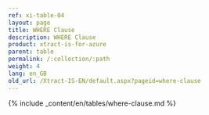 ```yaml
---
ref: xi-table-04
layout: page
title: WHERE Clause
description: WHERE Clause
product: xtract-is-for-azure
parent: table
permalink: /:collection/:path
weight: 4
lang: en_GB
old_url: /Xtract-IS-EN/default.aspx?pageid=where-clause
---
```

{% include _content/en/tables/where-clause.md  %}
